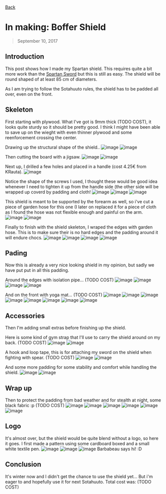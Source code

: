 [Back](index)

# In making: Boffer Shield
> September 10, 2017

## Introduction
This post shows how I made my Spartan shield. This requires quite a bit more work than the [Spartan Sword](first_boffer_sword.md) but this is still as easy.
The shield will be round shaped of at least 85 cm of diameters.

As I am trying to follow the Sotahuuto rules, the shield has to be padded all over, even on the front.



## Skeleton
First starting with plywood. What I've got is 9mm thick (TODO COST), it looks quite sturdy so it should be pretty good. I think I might have been able to save up on the wieght with even thinner plywood and some reenforcement crossing the center.

Drawing up the structural shape of the shield..
![image](/img/shield/IMG_3061.jpg)
![image](/img/shield/IMG_3065.jpg)

Then cutting the board with a jigsaw.
![image](/img/shield/IMG_3066.jpg)
![image](/img/shield/IMG_3072.jpg)

Next up, I drilled a few holes and placed in a handle (cost 4.25€ from KRauta).
![image](/img/shield/IMG_3073.jpg)

Notice the shape of the screws I used, I thought these would be good idea whenever I need to tighten it up from the handle side (the other side will be wrapped up coverd by padding and cloth!
![image](/img/shield/IMG_3075.jpg)
![image](/img/shield/IMG_3076.jpg)
![image](/img/shield/IMG_3080.jpg)

This shield is meant to be supported by the forearm as well, so i've cut a piece of garden hose for this one (I later on replaced it for a piece of cloth as I found the hose was not flexible enough and painful on the arm.
![image](/img/shield/IMG_3082.jpg)
![image](/img/shield/IMG_3083.jpg)

Finally to finish with the shield skeleton, I wraped the edges with garden hose. This is to make sure their is no hard edges and the padding around it will endure chocs.
![image](/img/shield/IMG_3085.jpg)
![image](/img/shield/IMG_3086.jpg)
![image](/img/shield/IMG_3087.jpg)
![image](/img/shield/IMG_3088.jpg)

## Pading
Now this is already a very nice looking shield in my opinion, but sadly we have put put in all this padding.

Around the edges with isolation pipe... (TODO COST)
![image](/img/shield/IMG_3089.jpg)
![image](/img/shield/IMG_3090.jpg)
![image](/img/shield/IMG_3091.jpg)
![image](/img/shield/IMG_3092.jpg)

And on the front with yoga mat... (TODO COST)
![image](/img/shield/IMG_3141.JPG)
![image](/img/shield/IMG_3142.JPG)
![image](/img/shield/IMG_3143.JPG)
![image](/img/shield/IMG_3144.JPG)
![image](/img/shield/IMG_3145.JPG)
![image](/img/shield/IMG_3146.JPG)
![image](/img/shield/IMG_3147.JPG)
![image](/img/shield/IMG_3148.JPG)

## Accessories
Then I'm adding small extras before finishing up the shield.

Here is some kind of gym strap that I'll use to carry the shield around on my back. (TODO COST)
![image](/img/shield/IMG_3103.jpg)
![image](/img/shield/IMG_3135.JPG)

A hook and loop tape, this is for attaching my sword on the shield when fighting with spear. (TODO COST)
![image](/img/shield/IMG_3136.JPG)
![image](/img/shield/IMG_3137.JPG)

And some more padding for some stability and comfort while handling the shield.
![image](/img/shield/IMG_3138.JPG)
![image](/img/shield/IMG_3139.JPG)


## Wrap up
Then to protect the padding from bad weather and for stealth at night, some black fabric :p (TODO COST)
![image](/img/shield/IMG_3149.JPG)
![image](/img/shield/IMG_3150.JPG)
![image](/img/shield/IMG_3151.JPG)
![image](/img/shield/IMG_3154.JPG)
![image](/img/shield/IMG_3160.JPG)
![image](/img/shield/IMG_3159.JPG)


## Logo
It's almost over, but the shield would be quite blend without a logo, so here it goes. I first made a pattern using some cardboard boxed and a small white textile pen.
![image](/img/shield/IMG_3568.JPG)
![image](/img/shield/IMG_3570.JPG)
![image](/img/shield/IMG_3571.JPG)
Barbabeau says hi! :D

## Conclusion
It's winter now and I didn't get the chance to use the shield yet... But i'm eager to and hopefully use it for next Sotahuuto.
Total cost was: (TODO COST)